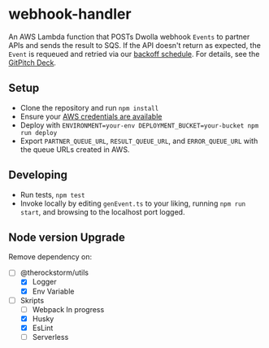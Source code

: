 # webhook-handler

An AWS Lambda function that POSTs Dwolla webhook `Events` to partner APIs and sends the result to SQS. If the API doesn't return as expected, the `Event` is requeued and retried via our [backoff schedule](https://docs.dwolla.com/#webhook-subscriptions). For details, see the [GitPitch Deck](https://gitpitch.com/dwolla/webhook-handler).

## Setup

- Clone the repository and run `npm install`
- Ensure your [AWS credentials are available](https://serverless.com/framework/docs/providers/aws/guide/credentials/)
- Deploy with `ENVIRONMENT=your-env DEPLOYMENT_BUCKET=your-bucket npm run deploy`
- Export `PARTNER_QUEUE_URL`, `RESULT_QUEUE_URL`, and `ERROR_QUEUE_URL` with the queue URLs created in AWS.

## Developing

- Run tests, `npm test`
- Invoke locally by editing `genEvent.ts` to your liking, running `npm run start`, and browsing to the localhost port logged.

## Node version Upgrade

Remove dependency on:

- [ ] @therockstorm/utils
  - [x] Logger
  - [x] Env Variable
- [ ] Skripts
  - [ ] Webpack In progress 
  - [X] Husky
  - [X] EsLint
  - [ ] Serverless
